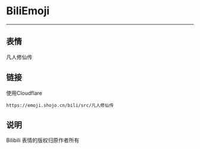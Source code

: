 # BiliEmoji
---
## 表情
凡人修仙传
## 链接
使用Cloudflare
```
https://emoji.shojo.cn/bili/src/凡人修仙传
```
## 说明
Bilibili 表情的版权归原作者所有
